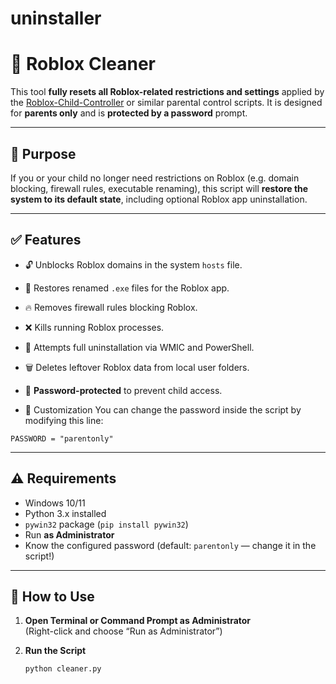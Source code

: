 # uninstaller

# 🧼 Roblox Cleaner

This tool **fully resets all Roblox-related restrictions and settings** applied by the [Roblox-Child-Controller](https://github.com/asc3t1c/Roblox-Child-Controller) or similar parental control scripts. It is designed for **parents only** and is **protected by a password** prompt.

---

## 🔐 Purpose

If you or your child no longer need restrictions on Roblox (e.g. domain blocking, firewall rules, executable renaming), this script will **restore the system to its default state**, including optional Roblox app uninstallation.

---

## ✅ Features

- 🔓 Unblocks Roblox domains in the system `hosts` file.
- 🔄 Restores renamed `.exe` files for the Roblox app.
- 🔥 Removes firewall rules blocking Roblox.
- ❌ Kills running Roblox processes.
- 🧹 Attempts full uninstallation via WMIC and PowerShell.
- 🗑️ Deletes leftover Roblox data from local user folders.
- 🔐 **Password-protected** to prevent child access.


- 🔧 Customization
You can change the password inside the script by modifying this line:
```
PASSWORD = "parentonly"
```
---

## ⚠️ Requirements

- Windows 10/11
- Python 3.x installed
- `pywin32` package (`pip install pywin32`)
- Run **as Administrator**
- Know the configured password (default: `parentonly` — change it in the script!)

---

## 🚀 How to Use

1. **Open Terminal or Command Prompt as Administrator**  
   (Right-click and choose “Run as Administrator”)

2. **Run the Script**
   ```bash
   python cleaner.py


